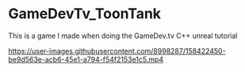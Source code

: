 # GameDevTv_ToonTank
This is a game I made when doing the GameDev.tv C++ unreal tutorial



https://user-images.githubusercontent.com/8998287/158422450-be9d563e-acb6-45e1-a794-f54f2153e1c5.mp4

